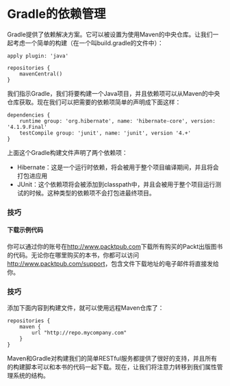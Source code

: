 # Gradle的依赖管理

Gradle提供了依赖解决方案。它可以被设置为使用Maven的中央仓库。让我们一起考虑一个简单的构建（在一个叫build.gradle的文件中）：
```
apply plugin: 'java'

repositories {
	mavenCentral()
}
```

我们指示Gradle，我们将要构建一个Java项目，并且依赖项可以从Maven的中央仓库获取。现在我们可以把需要的依赖项简单的声明成下面这样：
```
dependencies {
	runtime group: 'org.hibernate', name: 'hibernate-core', version: '4.1.9.Final'
	testCompile group: 'junit', name: 'junit', version '4.+'
}
```

上面这个Gradle构建文件声明了两个依赖项：

* Hibernate：这是一个运行时依赖，将会被用于整个项目编译期间，并且将会打包进应用
* JUnit：这个依赖项将会被添加到classpath中，并且会被用于整个项目运行测试的时候。这种类型的依赖项不会打包进最终项目。


### 技巧
#### 下载示例代码
你可以通过你的账号在<http://www.packtpub.com>下载所有购买的Packt出版图书的代码。无论你在哪里购买的本书，你都可以访问<http://www.packtpub.com/support>，包含文件下载地址的电子邮件将直接发给你。

### 技巧
添加下面内容到构建文件，就可以使用远程Maven仓库了：
```
repositories {
	maven {
		url "http://repo.mycompany.com"
	}
}
```

Maven和Gradle对构建我们的简单RESTful服务都提供了很好的支持，并且所有的构建脚本可以和本书的代码一起下载。现在，让我们将注意力转移到我们属性管理系统的结构。